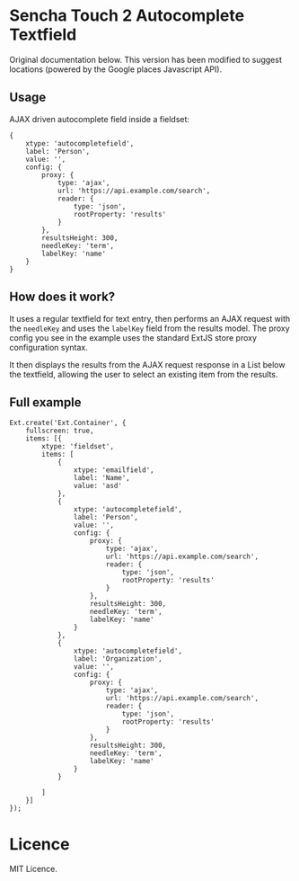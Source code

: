 Sencha Touch 2 Autocomplete Textfield
=====================================

Original documentation below. This version has been modified to suggest locations (powered by the Google places Javascript API). 

Usage
-----

AJAX driven autocomplete field inside a fieldset:

```
{
	xtype: 'autocompletefield',
	label: 'Person',
	value: '',
	config: {
		proxy: {
        	type: 'ajax',
        	url: 'https://api.example.com/search',
        	reader: {
        		type: 'json',
        		rootProperty: 'results'
        	}
        },
        resultsHeight: 300,
		needleKey: 'term',
		labelKey: 'name'
	}
}
```


How does it work?
-----------------

It uses a regular textfield for text entry, then performs an AJAX request with the ```needleKey``` and uses the ```labelKey``` field from the results model. The proxy config you see in the example uses the standard ExtJS store proxy configuration syntax.

It then displays the results from the AJAX request response in a List below the textfield, allowing the user to select an existing item from the results.


Full example
------------

```
Ext.create('Ext.Container', {
	fullscreen: true,
	items: [{
		xtype: 'fieldset',
		items: [
			{
				xtype: 'emailfield',
				label: 'Name',
				value: 'asd'
			},
			{
				xtype: 'autocompletefield',
				label: 'Person',
				value: '',
				config: {
					proxy: {
			        	type: 'ajax',
			        	url: 'https://api.example.com/search',
			        	reader: {
			        		type: 'json',
			        		rootProperty: 'results'
			        	}
			        },
			        resultsHeight: 300,
					needleKey: 'term',
					labelKey: 'name'
				}
			},
			{
				xtype: 'autocompletefield',
				label: 'Organization',
				value: '',
				config: {
					proxy: {
			        	type: 'ajax',
			        	url: 'https://api.example.com/search',
			        	reader: {
			        		type: 'json',
			        		rootProperty: 'results'
			        	}
			        },
			        resultsHeight: 300,
					needleKey: 'term',
					labelKey: 'name'
				}
			}

		]
	}]
});
```

Licence
=======

MIT Licence.
